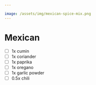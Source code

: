 ```yaml
---

image: /assets/img/mexican-spice-mix.png
---
```


# Mexican

- [ ] 1x    cumin
- [ ] 1x    coriander
- [ ] 1x    paprika
- [ ] 1x    oregano
- [ ] 1x    garlic powder
- [ ] 0.5x  chili